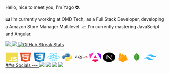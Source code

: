  Hello, nice to meet you, I'm Yago 👽.
 
📟 I’m currently working at OMD Tech, as a Full Stack Developer, developing a Amazon Store Manager Multilevel.
📈 I'm currently mastering JavaScript and Angular.

 <div>
   <a href="https://github.com/yagocastelao">
   <img height="180em" src="https://github-readme-stats.vercel.app/api?username=yagocastelao&show_icons=true&theme=tokyonight&include_all_commits=true&count_private=true"/>
   <img height="180em" src="https://github-readme-stats.vercel.app/api/top-langs/?username=yagocastelao&layout=compact&langs_count=6&theme=tokyonight"/>
   <img src="https://github-readme-streak-stats.herokuapp.com/?user=yagocastelao&background=1a1b27&border=414868&stroke=414868&ring=E94D5F&fire=E94D5F&currStreakLabel=a9b1d6&sideLabels=a9b1d6&currStreakNum=a9b1d6&dates=a9b1d6&sideNums=a9b1d6" alt="GitHub Streak Stats"/>
</div>
    
<div style="display: inline-block"><br>
  <img align="center" alt="JavaScript" height="30" width="40" src="https://raw.githubusercontent.com/devicons/devicon/master/icons/javascript/javascript-plain.svg">
  <img align="center" alt="HTML" height="30" width="40" src="https://raw.githubusercontent.com/devicons/devicon/master/icons/html5/html5-original.svg">
  <img align="center" alt="CSS" height="30" width="40" src="https://raw.githubusercontent.com/devicons/devicon/master/icons/css3/css3-original.svg">
  <img align="center" alt="React" height="30" width="40" src="https://raw.githubusercontent.com/devicons/devicon/master/icons/react/react-original.svg">
  <img align="center" alt="Python" height="30" width="40" src="https://raw.githubusercontent.com/devicons/devicon/master/icons/python/python-original.svg">
  <img align="center" alt="SQLAlchemy" height="30" width="40" src="https://raw.githubusercontent.com/devicons/devicon/master/icons/sqlalchemy/sqlalchemy-original.svg">
  <img align="center" alt="Angular" height="30" width="40" src="https://raw.githubusercontent.com/devicons/devicon/master/icons/angular/angular-original.svg">
  <img align="center" alt="Next.js" height="30" width="40" src="https://raw.githubusercontent.com/devicons/devicon/master/icons/nextjs/nextjs-original.svg">
  <img align="center" alt="Firebase" height="30" width="40" src="https://raw.githubusercontent.com/devicons/devicon/master/icons/firebase/firebase-plain.svg">
  <img align="center" alt="MongoDB" height="30" width="40" src="https://raw.githubusercontent.com/devicons/devicon/master/icons/mongodb/mongodb-original.svg">
  <img align="center" alt="Tailwind" height="30" width="40" src="https://raw.githubusercontent.com/devicons/devicon/master/icons/tailwindcss/tailwindcss-original.svg">
</div>
 
<br>

<div>
 ##🌐 Socials
 ---
 <a href="https://instagram.com/casalcastelao" target="_blank"><img src="https://img.shields.io/badge/-Instagram-%23E4405F?style=for-the-badge&logo=instagram&logoColor=white" target="_blank"></a>
 <a href="https://discord.gg/yagocastelao" target="_blank"><img src="https://img.shields.io/badge/Discord-7289DA?style=for-the-badge&logo=discord&logoColor=white" target="_blank"></a> 
 <a href = "mailto:yago_castelau@hotmail.com"><img src="https://img.shields.io/badge/-Outlook-%23333?style=for-the-badge&logo=outlook&logoColor=white" target="_blank"></a>
 <a href="www.linkedin.com/in/yagocimacastelao" target="_blank"><img src="https://img.shields.io/badge/LinkedIn-0077B5?style=for-the-badge&logo=linkedin&logoColor=white" target="_blank"></a>
</div>
